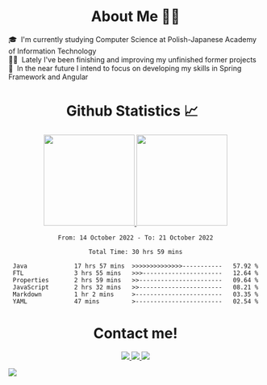 <div align="center">
      <h1>About Me 👨‍🎓</h1>
</div>

<a>🎓 &nbsp;I'm currently studying Computer Science at Polish-Japanese Academy of Information Technology</a>
<br>
<a>👨‍💻 &nbsp;Lately I've been finishing and improving my unfinished former projects</a>
<br>
<a>🌱 &nbsp;In the near future I intend to focus on developing my skills in Spring Framework and Angular</a>

<div align="center">
  <h1> Github Statistics 📈 &nbsp;</h1>
  <a href="https://github.com/Franek-Antoniak">
    <img height="180em" src="https://github-readme-streak-stats.herokuapp.com?user=Franek-Antoniak&theme=github-dark-blue&date_format=M%20j%5B%2C%20Y%5D" />
    <img height="180em" src="http://github-readme-stats-local-franek-antoniak.vercel.app/api/top-langs/?username=Franek-                                                Antoniak&layout=compact&theme=github_dark&cache_seconds=7200"/>
  </a>
</div>

<div align="center">
<!--START_SECTION:waka-->

```text
From: 14 October 2022 - To: 21 October 2022

Total Time: 30 hrs 59 mins

Java             17 hrs 57 mins  >>>>>>>>>>>>>>-----------   57.92 %
FTL              3 hrs 55 mins   >>>----------------------   12.64 %
Properties       2 hrs 59 mins   >>-----------------------   09.64 %
JavaScript       2 hrs 32 mins   >>-----------------------   08.21 %
Markdown         1 hr 2 mins     >------------------------   03.35 %
YAML             47 mins         >------------------------   02.54 %
```

<!--END_SECTION:waka-->
</div>

<div id="footer" align="center">
  <h1>Contact me!</h1>
  <a href="https://www.linkedin.com/in/franciszek-antoniak/">
    <img src="https://img.shields.io/badge/LinkedIn-0077B5?style=for-the-badge&logo=linkedin&logoColor=white"/>
  </a>
  <a href="https://www.discord.com">
    <img src="https://img.shields.io/badge/Paco%232181-5865f2?&style=for-the-badge&logo=Discord&logoColor=white"/>
  </a>
  <a href="mailto:franekant123@gmail.com">
    <img src="https://img.shields.io/badge/Gmail-D14836?style=for-the-badge&logo=gmail&logoColor=white"/>
  </a>
</div>

<!--Tracker-->
![](https://hit.yhype.me/github/profile?user_id=31598277)
